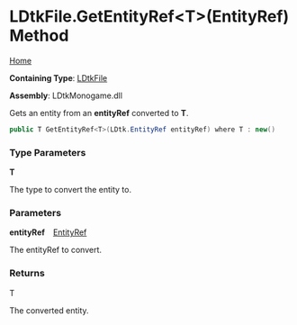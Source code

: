 # LDtkFile\.GetEntityRef\<T\>\(EntityRef\) Method

[Home](../../../README.md)

**Containing Type**: [LDtkFile](../README.md)

**Assembly**: LDtkMonogame\.dll

  
 Gets an entity from an **entityRef** converted to **T**\. 

```csharp
public T GetEntityRef<T>(LDtk.EntityRef entityRef) where T : new()
```

### Type Parameters

**T**

 The type to convert the entity to\. 

### Parameters

**entityRef** &ensp; [EntityRef](../../EntityRef/README.md)

 The entityRef to convert\. 

### Returns

T

 The converted entity\. 